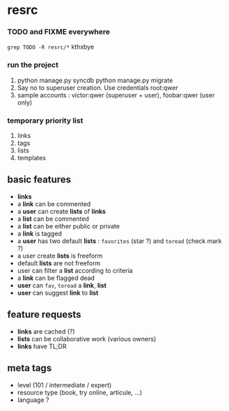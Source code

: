 resrc
=====

### TODO and FIXME everywhere
`grep TODO -R resrc/*` kthxbye

### run the project
1. python manage.py syncdb python manage.py migrate
2. Say no to superuser creation. Use credentials root:qwer
3. sample accounts : victor:qwer (superuser + user), foobar:qwer (user only)

### temporary priority list
1. links
2. tags
3. lists
4. templates

## basic features
- **links**
- a **link** can be commented
- a **user** can create **lists** of **links**
- a **list** can be commented
- a **list** can be either public or private
- a **link** is tagged
- a **user** has two default **lists** : `favorites` (star ?) and `toread` (check mark ?)
- a user create **lists** is freeform
- default **lists** are not freeform
- user can filter a **list** according to criteria
- a **link** can be flagged dead
- **user** can `fav`, `toread` a **link**, **list**
- **user** can suggest **link** to **list**

## feature requests

- **links** are cached (?)
- **lists** can be collaborative work (various owners)
- **links** have TL;DR

## meta tags
- level (101 / intermediate / expert)
- resource type (book, try online, articule, ...)
- language ?
